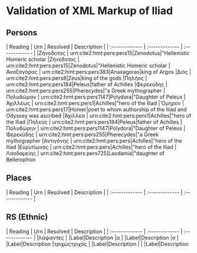 # Validation of XML Markup of Iliad


## Persons 

| Reading | Urn     | Resolved     | Description    |
| :------------- | :------------- | :------------- |
|Ζήνοδοτος | urn:cite2:hmt:pers:pers15|Zenodotus|"Hellenistic Homeric scholar
|Ζήνοδοτος | urn:cite2:hmt:pers:pers15|Zenodotus|"Hellenistic Homeric scholar
|Ἀναξαγόρας | urn:cite2:hmt:pers:pers383|Anaxagoras|king of Argos
|Διὸς | urn:cite2:hmt:pers:pers8|Zeus|king of the gods
|Πηλῆος | urn:cite2:hmt:pers:pers184|Peleus|father of Achilles
|Φερεκύδης | urn:cite2:hmt:pers:pers255|Pherecydes|"a Greek mythographer
|Πολυδώραν | urn:cite2:hmt:pers:pers1147|Polydora|"Daughter of Peleus
|Ἀχιλλέως | urn:cite2:hmt:pers:pers1|Achilles|"hero of the Iliad
|Ὅμηρον | urn:cite2:hmt:pers:pers17|Homer|poet to whom authorship of the Iliad and Odyssey was ascribed
|Ἀχιλλεά | urn:cite2:hmt:pers:pers1|Achilles|"hero of the Iliad
|Πηλεὺς | urn:cite2:hmt:pers:pers184|Peleus|father of Achilles
|Πολυδώρην | urn:cite2:hmt:pers:pers1147|Polydora|"Daughter of Peleus
|Φερεκύδης | urn:cite2:hmt:pers:pers255|Pherecydes|"a Greek mythographer
|Αντιγόνης | urn:cite2:hmt:pers:pers|Achilles|"hero of the Iliad
|Εὐρυτίωνος | urn:cite2:hmt:pers:pers|Achilles|"hero of the Iliad
|Λαοδαμείης | urn:cite2:hmt:pers:pers725|Laodamia|"daughter of Bellerophon

## Places 

| Reading | Urn     | Resolved     | Description    |
| :------------- | :------------- | :------------- |

## RS (Ethnic) 

| Reading | Urn     | Resolved     | Description    |
| :------------- | :------------- | :------------- |
|λάψαντες | |Label|Description
|α | |Label|Description
|σ | |Label|Description
|τριχώςτριχός | |Label|Description
| | |Label|Description
